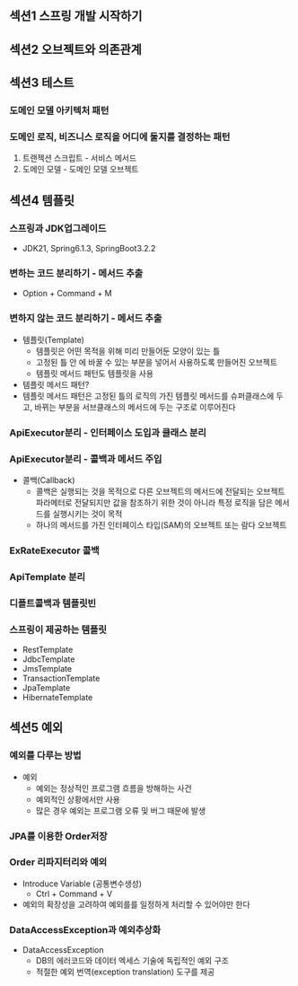 
## 섹션1 스프링 개발 시작하기

## 섹션2 오브젝트와 의존관계

## 섹션3 테스트
### 도메인 모델 아키텍처 패턴
### 도메인 로직, 비즈니스 로직을 어디에 둘지를 결정하는 패턴
1. 트랜젝션 스크립트 - 서비스 메서드
2. 도메인 모델 - 도메인 모델 오브젝트

## 섹션4 템플릿
### 스프링과 JDK업그레이드
* JDK21, Spring6.1.3, SpringBoot3.2.2
### 변하는 코드 분리하기 - 메서드 추출
* Option + Command + M
### 변하지 않는 코드 분리하기 - 메서드 추출
* 템플릿(Template)
  * 템플릿은 어떤 목적을 위해 미리 만들어둔 모양이 있는 틀
  * 고정된 틀 안 에 바꿀 수 있는 부분을 넣어서 사용하도록 만들어진 오브젝트
  * 템플릿 메서드 패턴도 템플릿을 사용
* 템플릿 메서드 패턴?
 * 템플릿 메서드 패턴은 고정된 틀의 로직의 가진 템플릿 메서드를 슈퍼클래스에 두고, 바뀌는 부분을 서브클래스의 메서드에 두는 구조로 이루어진다
### ApiExecutor분리 - 인터페이스 도입과 클래스 분리
### ApiExecutor분리 - 콜백과 메서드 주입
* 콜백(Callback)
  * 콜백은 실행되는 것을 목적으로 다른 오브젝트의 메서드에 전달되는 오브젝트 파라메터로 전달되지만 값을 참조하기 위한 것이 아니라 특정 로직을 담은 메서드를 실행시키는 것이 목적
  * 하나의 메서드를 가진 인터페이스 타입(SAM)의 오브젝트 또는 람다 오브젝트
### ExRateExecutor 콜백
### ApiTemplate 분리
### 디폴트콜백과 템플릿빈
### 스프링이 제공하는 템플릿
* RestTemplate
* JdbcTemplate
* JmsTemplate
* TransactionTemplate
* JpaTemplate
* HibernateTemplate

## 섹션5 예외
### 예외를 다루는 방법
* 예외
  * 예외는 정상적인 프로그램 흐름을 방해하는 사건
  * 예외적인 상황에서만 사용
  * 많은 경우 예외는 프로그램 오류 및 버그 때문에 발생
### JPA를 이용한 Order저장
### Order 리파지터리와 예외
* Introduce Variable (공통변수생성)
  * Ctrl + Command + V
* 예외의 확장성을 고려하여 예외를를 일정하게 처리할 수 있어야만 한다
### DataAccessException과 예외추상화
* DataAccessException
  * DB의 에러코드와 데이터 엑세스 기술에 독립적인 예외 구조
  * 적절한 예외 번역(exception translation) 도구를 제공


